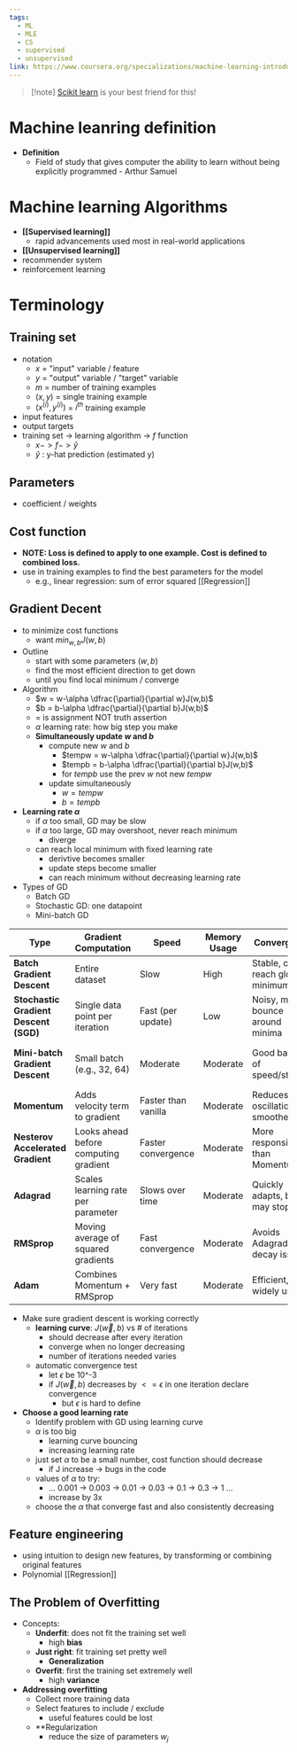 ```yaml
---
tags:
  - ML
  - MLE
  - CS
  - supervised
  - unsupervised
link: https://www.coursera.org/specializations/machine-learning-introduction
---
```

>[!note] [Scikit learn](https://scikit-learn.org/1.5/index.html) is your best friend for this!

# Machine leanring definition
- **Definition**
	- Field of study that gives computer the ability to learn without being explicitly programmed - Arthur Samuel
# Machine learning Algorithms
- **[[Supervised learning]]**
	- rapid advancements used most in real-world applications
- **[[Unsupervised learning]]**
- recommender system 
- reinforcement learning

# Terminology
## Training set
- notation
	- $x$ = "input" variable / feature
	- $y$ = "output" variable / "target" variable
	- $m$ = number of training examples
	- $(x, y)$ = single training example
	- $(x^{(i)}, y^{(i)})$  = $i^{th}$ training example
- input features
- output targets
- training set -> learning algorithm -> $f$ function 
	- $x -> f -> \hat{y}$
	- $\hat{y}$ : y-hat prediction (estimated y)
## Parameters
- coefficient / weights
## Cost function
- **NOTE: Loss is defined to apply to one example. Cost is defined to combined loss.**
- use in training examples to find the best parameters for the model
	- e.g., linear regression: sum of error squared [[Regression]]
## **Gradient Decent**
- to minimize cost functions
	- want $min_{w,b}J(w,b)$
- Outline
	- start with some parameters $(w,b)$
	- find the most efficient direction to get down
	- until you find local minimum / converge
- Algorithm
	- $w = w-\alpha \dfrac{\partial}{\partial w}J(w,b)$
	- $b = b-\alpha \dfrac{\partial}{\partial b}J(w,b)$
	- $=$ is assignment NOT truth assertion
	- $\alpha$ learning rate: how big step you make
	- **Simultaneously update $w$ and $b$**
		- compute new $w$ and $b$
			- $tempw = w-\alpha \dfrac{\partial}{\partial w}J(w,b)$
			- $tempb = b-\alpha \dfrac{\partial}{\partial b}J(w,b)$ 
			- for $tempb$ use the prev $w$ not new $tempw$
		- update simultaneously
			- $w=tempw$
			- $b=tempb$
- **Learning rate $\alpha$**
	- if $\alpha$ too small, GD may be slow
	- if $\alpha$ too large, GD may overshoot, never reach minimum
		- diverge
	- can reach local minimum with fixed learning rate
		- derivtive becomes smaller
		- update steps become smaller
		- can reach minimum without decreasing learning rate
- Types of GD
	- Batch GD
	- Stochastic GD: one datapoint
	- Mini-batch GD

| **Type**                              | **Gradient Computation**              | **Speed**           | **Memory Usage** | **Convergence**                     | **Best For**                        |
| ------------------------------------- | ------------------------------------- | ------------------- | ---------------- | ----------------------------------- | ----------------------------------- |
| **Batch Gradient Descent**            | Entire dataset                        | Slow                | High             | Stable, can reach global minimum    | Small to medium datasets            |
| **Stochastic Gradient Descent (SGD)** | Single data point per iteration       | Fast (per update)   | Low              | Noisy, may bounce around minima     | Large datasets, online learning     |
| **Mini-batch Gradient Descent**       | Small batch (e.g., 32, 64)            | Moderate            | Moderate         | Good balance of speed/stability     | Deep learning, large datasets       |
| **Momentum**                          | Adds velocity term to gradient        | Faster than vanilla | Moderate         | Reduces oscillations, smoother path | High-dimensional spaces             |
| **Nesterov Accelerated Gradient**     | Looks ahead before computing gradient | Faster convergence  | Moderate         | More responsive than Momentum       | Deep nets with complex landscapes   |
| **Adagrad**                           | Scales learning rate per parameter    | Slows over time     | Moderate         | Quickly adapts, but may stop early  | Sparse features (e.g., NLP, vision) |
| **RMSprop**                           | Moving average of squared gradients   | Fast convergence    | Moderate         | Avoids Adagrad’s decay issue        | Non-stationary objectives           |
| **Adam**                              | Combines Momentum + RMSprop           | Very fast           | Moderate         | Efficient, widely used              | Most deep learning tasks            |

- Make sure gradient descent is working correctly
	- **learning curve**: $J(\vec w, b)$ vs # of iterations
		- should decrease after every iteration
		- converge when no longer decreasing
		- number of iterations needed varies
	- automatic convergence test
		- let $\epsilon$ be 10^-3
		- if  $J(\vec w, b)$ decreases by  $<= \epsilon$ in one iteration declare convergence
			- but $\epsilon$ is hard to define
- **Choose a good learning rate**
	- Identify problem with GD using learning curve
	- $\alpha$ is too big
		- learning curve bouncing
		- increasing learning rate
	- just set $\alpha$ to be a small number, cost function should decrease
		- if J increase -> bugs in the code
	- values of $\alpha$ to try:
		- ... 0.001 -> 0.003 -> 0.01 -> 0.03 -> 0.1 -> 0.3 -> 1 ...
		- increase by 3x
	- choose the $\alpha$ that converge fast and also consistently decreasing
## Feature engineering
- using intuition to design new features, by transforming or combining original features
- Polynomial [[Regression]]
## The Problem of Overfitting
- Concepts:
	- **Underfit**: does not fit the training set well
		- high **bias**
	- **Just right**: fit training set pretty well
		- **Generalization**
	- **Overfit**: first the training set extremely well
		- high **variance**
- **Addressing overfitting**
	- Collect more training data
	- Select features to include / exclude
		- useful features could be lost
	- **Regularization 
		- reduce the size of parameters $w_j$
	